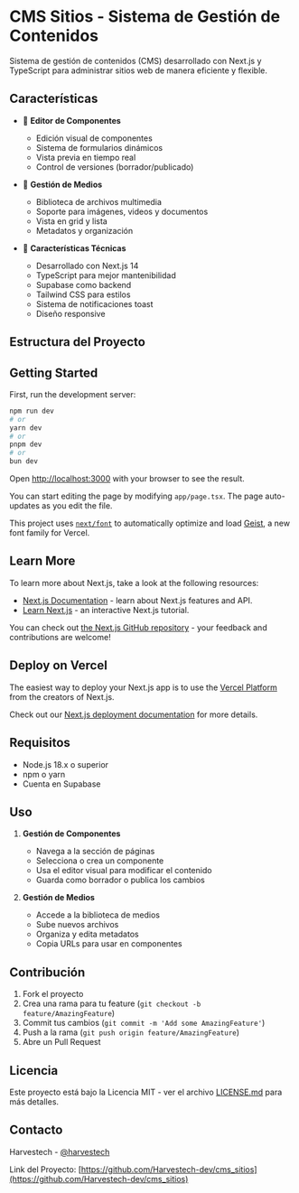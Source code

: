# CMS Sitios - Sistema de Gestión de Contenidos

Sistema de gestión de contenidos (CMS) desarrollado con Next.js y TypeScript para administrar sitios web de manera eficiente y flexible.

## Características

- 🎨 **Editor de Componentes**
  - Edición visual de componentes
  - Sistema de formularios dinámicos
  - Vista previa en tiempo real
  - Control de versiones (borrador/publicado)

- 📁 **Gestión de Medios**
  - Biblioteca de archivos multimedia
  - Soporte para imágenes, videos y documentos
  - Vista en grid y lista
  - Metadatos y organización

- 🔧 **Características Técnicas**
  - Desarrollado con Next.js 14
  - TypeScript para mejor mantenibilidad
  - Supabase como backend
  - Tailwind CSS para estilos
  - Sistema de notificaciones toast
  - Diseño responsive

## Estructura del Proyecto

## Getting Started

First, run the development server:

```bash
npm run dev
# or
yarn dev
# or
pnpm dev
# or
bun dev
```

Open [http://localhost:3000](http://localhost:3000) with your browser to see the result.

You can start editing the page by modifying `app/page.tsx`. The page auto-updates as you edit the file.

This project uses [`next/font`](https://nextjs.org/docs/app/building-your-application/optimizing/fonts) to automatically optimize and load [Geist](https://vercel.com/font), a new font family for Vercel.

## Learn More

To learn more about Next.js, take a look at the following resources:

- [Next.js Documentation](https://nextjs.org/docs) - learn about Next.js features and API.
- [Learn Next.js](https://nextjs.org/learn) - an interactive Next.js tutorial.

You can check out [the Next.js GitHub repository](https://github.com/vercel/next.js) - your feedback and contributions are welcome!

## Deploy on Vercel

The easiest way to deploy your Next.js app is to use the [Vercel Platform](https://vercel.com/new?utm_medium=default-template&filter=next.js&utm_source=create-next-app&utm_campaign=create-next-app-readme) from the creators of Next.js.

Check out our [Next.js deployment documentation](https://nextjs.org/docs/app/building-your-application/deploying) for more details.

## Requisitos

- Node.js 18.x o superior
- npm o yarn
- Cuenta en Supabase


## Uso

1. **Gestión de Componentes**
   - Navega a la sección de páginas
   - Selecciona o crea un componente
   - Usa el editor visual para modificar el contenido
   - Guarda como borrador o publica los cambios

2. **Gestión de Medios**
   - Accede a la biblioteca de medios
   - Sube nuevos archivos
   - Organiza y edita metadatos
   - Copia URLs para usar en componentes

## Contribución

1. Fork el proyecto
2. Crea una rama para tu feature (`git checkout -b feature/AmazingFeature`)
3. Commit tus cambios (`git commit -m 'Add some AmazingFeature'`)
4. Push a la rama (`git push origin feature/AmazingFeature`)
5. Abre un Pull Request

## Licencia

Este proyecto está bajo la Licencia MIT - ver el archivo [LICENSE.md](LICENSE.md) para más detalles.

## Contacto

Harvestech - [@harvestech](https://twitter.com/harvestech)

Link del Proyecto: [https://github.com/Harvestech-dev/cms_sitios](https://github.com/Harvestech-dev/cms_sitios)